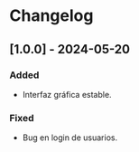 # Changelog  
## [1.0.0] - 2024-05-20  
### Added  
- Interfaz gráfica estable.  
### Fixed  
- Bug en login de usuarios.
